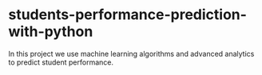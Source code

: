 # students-performance-prediction-with-python
In this project we use machine learning algorithms and advanced analytics to predict student performance.
